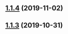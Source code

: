 ## [1.1.4](https://github.com/HorusGoul/horus-react-scripts/compare/v1.1.3...v1.1.4) (2019-11-02)

## [1.1.3](https://github.com/HorusGoul/horus-react-scripts/compare/v1.1.2...v1.1.3) (2019-10-31)
